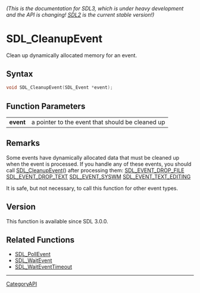 ###### (This is the documentation for SDL3, which is under heavy development and the API is changing! [SDL2](https://wiki.libsdl.org/SDL2/) is the current stable version!)
# SDL_CleanupEvent

Clean up dynamically allocated memory for an event.

## Syntax

```c
void SDL_CleanupEvent(SDL_Event *event);

```

## Function Parameters

|               |                                                  |
| ------------- | ------------------------------------------------ |
| **event**     | a pointer to the event that should be cleaned up |

## Remarks

Some events have dynamically allocated data that must be cleaned up when
the event is processed. If you handle any of these events, you should call
[SDL_CleanupEvent](SDL_CleanupEvent.md)() after processing them:
[SDL_EVENT_DROP_FILE](SDL_EVENT_DROP_FILE.md)
[SDL_EVENT_DROP_TEXT](SDL_EVENT_DROP_TEXT.md)
[SDL_EVENT_SYSWM](SDL_EVENT_SYSWM.md)
[SDL_EVENT_TEXT_EDITING](SDL_EVENT_TEXT_EDITING.md)

It is safe, but not necessary, to call this function for other event types.

## Version

This function is available since SDL 3.0.0.

## Related Functions

* [SDL_PollEvent](SDL_PollEvent.md)
* [SDL_WaitEvent](SDL_WaitEvent.md)
* [SDL_WaitEventTimeout](SDL_WaitEventTimeout.md)

----
[CategoryAPI](CategoryAPI.md)
